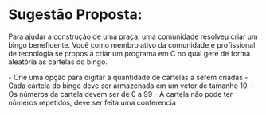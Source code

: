 # Sugestão Proposta:

Para ajudar a construção de uma praça, uma comunidade resolveu criar um bingo beneficente. Você como membro ativo da comunidade e profissional de tecnologia se propos a criar um programa em C no qual gere de forma aleatória as cartelas do bingo.

\- Crie uma opção para digitar a quantidade de cartelas a serem criadas
\- Cada cartela do bingo deve ser armazenada em um vetor de tamanho 10.
\- Os números da cartela devem ser de 0 a 99
\- A cartela não pode ter números repetidos, deve ser feita uma conferencia